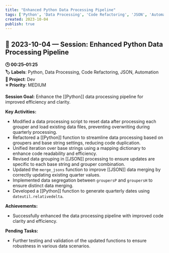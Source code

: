 ```yaml
---
title: "Enhanced Python Data Processing Pipeline"
tags: ['Python', 'Data Processing', 'Code Refactoring', 'JSON', 'Automation']
created: 2023-10-04
publish: true
---
```


## 📅 2023-10-04 — Session: Enhanced Python Data Processing Pipeline

**🕒 00:25–01:25**  
**🏷️ Labels**: Python, Data Processing, Code Refactoring, JSON, Automation  
**📂 Project**: Dev  
**⭐ Priority**: MEDIUM  


**Session Goal:** Enhance the [[Python]] data processing pipeline for improved efficiency and clarity.

**Key Activities:**
- Modified a data processing script to reset data after processing each grouper and load existing data files, preventing overwriting during quarterly processing.
- Refactored a [[Python]] function to streamline data processing based on groupers and base string settings, reducing code duplication.
- Unified iteration over base strings using a mapping dictionary to enhance code readability and efficiency.
- Revised data grouping in [[JSON]] processing to ensure updates are specific to each base string and grouper combination.
- Updated the `merge_jsons` function to improve [[JSON]] data merging by correctly updating existing quarter values.
- Implemented data segregation between `groupersP` and `groupersH` to ensure distinct data merging.
- Developed a [[Python]] function to generate quarterly dates using `dateutil.relativedelta`.

**Achievements:**
- Successfully enhanced the data processing pipeline with improved code clarity and efficiency.

**Pending Tasks:**
- Further testing and validation of the updated functions to ensure robustness in various data scenarios.
